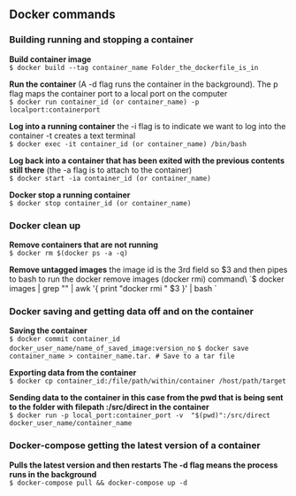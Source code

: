 ## Docker commands 

### Building running and stopping a container

**Build container image**\
`$ docker build --tag container_name Folder_the_dockerfile_is_in`

**Run the container**  (A -d flag runs the container in the background). The p flag maps the container port to a local port on the computer\
`$ docker run container_id (or container_name) -p localport:containerport`

**Log into a running container** the -i flag is to indicate we want to log into the container -t creates a text terminal\
`$ docker exec -it container_id (or container_name) /bin/bash`

**Log back into a container that has been exited with the previous contents still there** (the -a flag is to attach to the container)\
`$ docker start -ia container_id (or container_name)`

**Docker stop a running container**\
`$ docker stop container_id (or container_name)`

### Docker clean up 

**Remove containers that are not running**\
`$ docker rm $(docker ps -a -q)`

**Remove untagged images** the image id is the 3rd field so $3 and then pipes to bash to run the docker remove images (docker rmi) command\
`$ docker images | grep "<none>" | awk '{ print "docker rmi " $3 }' | bash  `

### Docker saving and getting data off and on the container

**Saving the container**\
`$ docker commit container_id  docker_user_name/name_of_saved_image:version_no`
`$ docker save container_name > container_name.tar. # Save to a tar file`

**Exporting data from the container**\
`$ docker cp container_id:/file/path/within/container /host/path/target`

**Sending data to the container in this case from the pwd  that is being sent to the folder with filepath :/src/direct in the container**\
`$ docker run -p local_port:container_port -v  "$(pwd)":/src/direct  docker_user_name/container_name`

### Docker-compose getting the latest version of a container

**Pulls the latest version and then restarts The -d flag means the process runs in the background**\
`$ docker-compose pull && docker-compose up -d`
